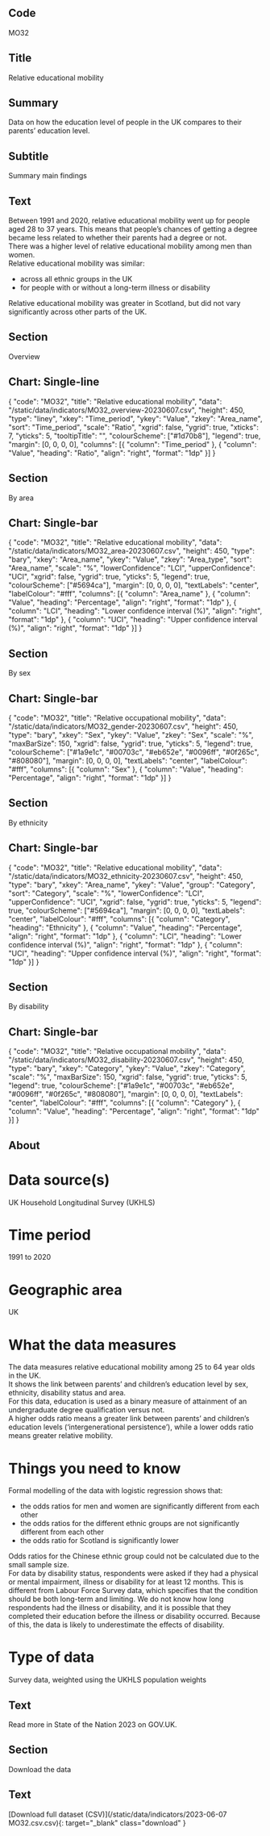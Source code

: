 ## Code
MO32

## Title
Relative educational mobility

## Summary
Data on how the education level of people in the UK compares to their parents’ education level.

## Subtitle
Summary main findings

## Text
Between 1991 and 2020, relative educational mobility went up for people aged 28 to 37 years. This means that people’s chances of getting a degree became less related to whether their parents had a degree or not.
<br>
There was a higher level of relative educational mobility among men than women.
<br>
Relative educational mobility was similar:
<ul class="govuk-list">
<li>across all ethnic groups in the UK</li>
<li>for people with or without a long-term illness or disability</li>
</ul>

Relative educational mobility was greater in Scotland, but did not vary significantly across other parts of the UK.

## Section
Overview

## Chart: Single-line
{
    "code": "MO32",
    "title": "Relative educational mobility",
    "data": "/static/data/indicators/MO32_overview-20230607.csv",
    "height": 450,
    "type": "liney",
    "xkey": "Time_period",
    "ykey": "Value",
    "zkey": "Area_name",
    "sort": "Time_period",
    "scale": "Ratio",
    "xgrid": false,
    "ygrid": true,
    "xticks": 7,
    "yticks": 5,
    "tooltipTitle": "",
    "colourScheme": ["#1d70b8"],
    "legend": true,
    "margin": [0, 0, 0, 0],
    "columns": [{
        "column": "Time_period"
    }, {
        "column": "Value",
        "heading": "Ratio",
        "align": "right",
        "format": "1dp"
    }]
}

## Section
By area

## Chart: Single-bar
{ "code": "MO32", "title": "Relative educational mobility", "data": "/static/data/indicators/MO32_area-20230607.csv", "height": 450, "type": "bary", "xkey": "Area_name", "ykey": "Value", "zkey": "Area_type", "sort": "Area_name", "scale": "%", "lowerConfidence": "LCI", "upperConfidence": "UCI", "xgrid": false, "ygrid": true, "yticks": 5, "legend": true, "colourScheme": ["#5694ca"], "margin": [0, 0, 0, 0], "textLabels": "center", "labelColour": "#fff", "columns": [{ "column": "Area_name" }, { "column": "Value", "heading": "Percentage", "align": "right", "format": "1dp" }, { "column": "LCI", "heading": "Lower confidence interval (%)", "align": "right", "format": "1dp" }, { "column": "UCI", "heading": "Upper confidence interval (%)", "align": "right", "format": "1dp" }] }

## Section
By sex

## Chart: Single-bar
{ "code": "MO32", "title": "Relative occupational mobility", "data": "/static/data/indicators/MO32_gender-20230607.csv", "height": 450, "type": "bary", "xkey": "Sex", "ykey": "Value", "zkey": "Sex", "scale": "%", "maxBarSize": 150, "xgrid": false, "ygrid": true, "yticks": 5, "legend": true, "colourScheme": ["#1a9e1c", "#00703c", "#eb652e", "#0096ff", "#0f265c", "#808080"], "margin": [0, 0, 0, 0], "textLabels": "center", "labelColour": "#fff", "columns": [{ "column": "Sex" }, { "column": "Value", "heading": "Percentage", "align": "right", "format": "1dp" }] }

## Section
By ethnicity

## Chart: Single-bar
{ "code": "MO32", "title": "Relative educational mobility", "data": "/static/data/indicators/MO32_ethnicity-20230607.csv", "height": 450, "type": "bary", "xkey": "Area_name", "ykey": "Value", "group": "Category", "sort": "Category", "scale": "%", "lowerConfidence": "LCI", "upperConfidence": "UCI", "xgrid": false, "ygrid": true, "yticks": 5, "legend": true, "colourScheme": ["#5694ca"], "margin": [0, 0, 0, 0], "textLabels": "center", "labelColour": "#fff", "columns": [{ "column": "Category", "heading": "Ethnicity" }, { "column": "Value", "heading": "Percentage", "align": "right", "format": "1dp" }, { "column": "LCI", "heading": "Lower confidence interval (%)", "align": "right", "format": "1dp" }, { "column": "UCI", "heading": "Upper confidence interval (%)", "align": "right", "format": "1dp" }] }

## Section
By disability

## Chart: Single-bar
{ "code": "MO32", "title": "Relative occupational mobility", "data": "/static/data/indicators/MO32_disability-20230607.csv", "height": 450, "type": "bary", "xkey": "Category", "ykey": "Value", "zkey": "Category", "scale": "%", "maxBarSize": 150, "xgrid": false, "ygrid": true, "yticks": 5, "legend": true, "colourScheme": ["#1a9e1c", "#00703c", "#eb652e", "#0096ff", "#0f265c", "#808080"], "margin": [0, 0, 0, 0], "textLabels": "center", "labelColour": "#fff", "columns": [{ "column": "Category" }, { "column": "Value", "heading": "Percentage", "align": "right", "format": "1dp" }] }

## About
# Data source(s)
UK Household Longitudinal Survey (UKHLS)

# Time period
1991 to 2020

# Geographic area
UK

# What the data measures
The data measures relative educational mobility among 25 to 64 year olds in the UK.
<br>
It shows the link between parents’ and children’s education level by sex, ethnicity, disability status and area.
<br>
For this data, education is used as a binary measure of attainment of an undergraduate degree qualification versus not.
<br>
A higher odds ratio means a greater link between parents’ and children’s education levels (‘intergenerational persistence’), while a lower odds ratio means greater relative mobility.

# Things you need to know
Formal modelling of the data with logistic regression shows that:
<ul class="govuk-list">
<li>the odds ratios for men and women are significantly different from each other</li>
<li>the odds ratios for the different ethnic groups are not significantly different from each other</li>
<li>the odds ratio for Scotland is significantly lower</li>
</ul>

Odds ratios for the Chinese ethnic group could not be calculated due to the small sample size.
<br>
For data by disability status, respondents were asked if they had a physical or mental impairment, illness or disability for at least 12 months. This is different from Labour Force Survey data, which specifies that the condition should be both long-term and limiting. We do not know how long respondents had the illness or disability, and it is possible that they completed their education before the illness or disability occurred. Because of this, the data is likely to underestimate the effects of disability.

# Type of data
Survey data, weighted using the UKHLS population weights

## Text
Read more in State of the Nation 2023 on GOV.UK.

## Section
Download the data

## Text
[Download full dataset (CSV)](/static/data/indicators/2023-06-07 MO32.csv.csv){: target="_blank" class="download" }
